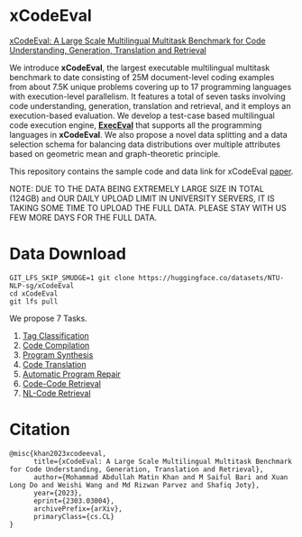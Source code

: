 # xCodeEval
[xCodeEval: A Large Scale Multilingual Multitask Benchmark for Code Understanding, Generation, Translation and Retrieval](https://arxiv.org/abs/2303.03004)

We introduce **xCodeEval**, the largest executable multilingual multitask benchmark to date consisting of $25$M document-level coding examples from about $7.5$K unique problems covering up to $17$ programming languages with execution-level parallelism. It features a total of seven tasks involving code understanding, generation, translation and retrieval, and it employs an execution-based evaluation. We develop a test-case based multilingual code execution engine, [**ExecEval**](https://github.com/ntunlp/ExecEval) that supports all the programming languages in **xCodeEval**. We also propose a novel data splitting and a data selection schema for balancing data distributions over multiple attributes based on geometric mean and graph-theoretic principle. 

This repository contains the sample code and data link for xCodeEval [paper](https://arxiv.org/abs/2303.03004).

NOTE: DUE TO THE DATA BEING EXTREMELY LARGE SIZE IN TOTAL (124GB) and OUR DAILY UPLOAD LIMIT IN UNIVERSITY SERVERS, IT IS TAKING SOME TIME TO UPLOAD THE FULL DATA. PLEASE STAY WITH US FEW MORE DAYS FOR THE FULL DATA.

# Data Download

```
GIT_LFS_SKIP_SMUDGE=1 git clone https://huggingface.co/datasets/NTU-NLP-sg/xCodeEval
cd xCodeEval
git lfs pull
```

We propose 7 Tasks.

1. [Tag Classification](./tag_classification.md)
2. [Code Compilation](./code_compilation.md)
3. [Program Synthesis](./program_synthesis.md)
4. [Code Translation](./code_translation.md)
5. [Automatic Program Repair](./apr.md)
6. [Code-Code Retrieval](./retrieval.md)
7. [NL-Code Retrieval](./retrieval.md)

# Citation

```
@misc{khan2023xcodeeval,
      title={xCodeEval: A Large Scale Multilingual Multitask Benchmark for Code Understanding, Generation, Translation and Retrieval}, 
      author={Mohammad Abdullah Matin Khan and M Saiful Bari and Xuan Long Do and Weishi Wang and Md Rizwan Parvez and Shafiq Joty},
      year={2023},
      eprint={2303.03004},
      archivePrefix={arXiv},
      primaryClass={cs.CL}
}
```

